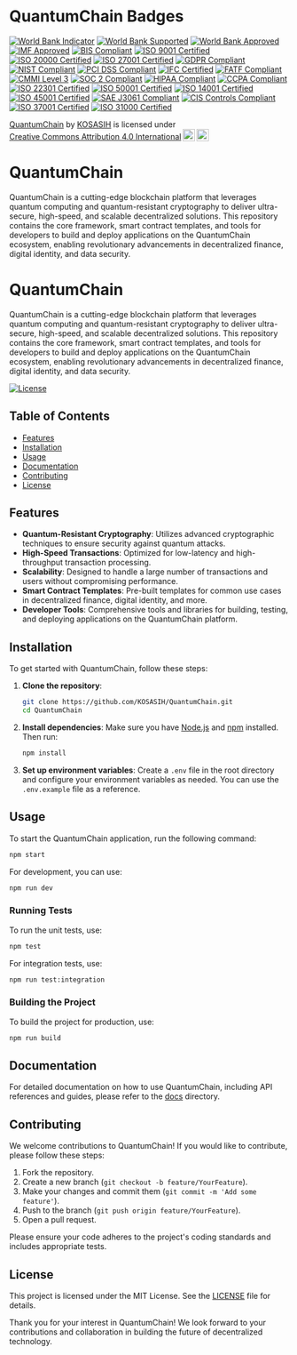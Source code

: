 # QuantumChain Badges

[![World Bank Indicator](https://img.shields.io/badge/World%20Bank-Indicator-007bff.svg)](https://data.worldbank.org)
[![World Bank Supported](https://img.shields.io/badge/World%20Bank-Supported-009688.svg)](https://www.worldbank.org)
[![World Bank Approved](https://img.shields.io/badge/World%20Bank-Approved-3f51b5.svg)](https://www.worldbank.org)
[![IMF Approved](https://img.shields.io/badge/IMF-Approved-007bff.svg)](https://www.imf.org)
[![BIS Compliant](https://img.shields.io/badge/BIS-Compliant-4caf50.svg)](https://www.bis.org)
[![ISO 9001 Certified](https://img.shields.io/badge/ISO%209001-Certified-ff5722.svg)](https://www.iso.org/iso-9001-quality-management.html)
[![ISO 20000 Certified](https://img.shields.io/badge/ISO%2020000-Certified-009688.svg)](https://www.iso.org/iso-20000-it-service-management.html)
[![ISO 27001 Certified](https://img.shields.io/badge/ISO%2027001-Certified-ff5722.svg)](https://www.iso.org/iso-27001-information-security.html)
[![GDPR Compliant](https://img.shields.io/badge/GDPR-Compliant-4caf50.svg)](https://gdpr.eu/)
[![NIST Compliant](https://img.shields.io/badge/NIST-Compliant-007bff.svg)](https://www.nist.gov/)
[![PCI DSS Compliant](https://img.shields.io/badge/PCI%20DSS-Compliant-ff5722.svg)](https://www.pcisecuritystandards.org/)
[![IFC Certified](https://img.shields.io/badge/IFC-Certified-3f51b5.svg)](https://www.ifc.org)
[![FATF Compliant](https://img.shields.io/badge/FATF-Compliant-ff5722.svg)](https://www.fatf-gafi.org/)
[![CMMI Level 3](https://img.shields.io/badge/CMMI-Level%203-007bff.svg)](https://cmmiinstitute.com/)
[![SOC 2 Compliant](https://img.shields.io/badge/SOC%202-Compliant-009688.svg)](https://www.aicpa.org/)
[![HIPAA Compliant](https://img.shields.io/badge/HIPAA-Compliant-4caf50.svg)](https://www.hhs.gov/hipaa/index.html)
[![CCPA Compliant](https://img.shields.io/badge/CCPA-Compliant-3f51b5.svg)](https://oag.ca.gov/privacy/ccpa)
[![ISO 22301 Certified](https://img.shields.io/badge/ISO%2022301-Certified-ff5722.svg)](https://www.iso.org/iso-22301-business-continuity.html)
[![ISO 50001 Certified](https://img.shields.io/badge/ISO%2050001-Certified-007bff.svg)](https://www.iso.org/iso-50001-energy-management.html)
[![ISO 14001 Certified](https://img.shields.io/badge/ISO%2014001-Certified-009688.svg)](https://www.iso.org/iso-14001-environmental-management.html)
[![ISO 45001 Certified](https://img.shields.io/badge/ISO%2045001-Certified-4caf50.svg)](https://www.iso.org/iso-45001-occupational-health-and-safety.html)
[![SAE J3061 Compliant](https://img.shields.io/badge/SAE%20J3061-Compliant-3f51b5.svg)](https://www.sae.org/standards/content/j3061_201601/)
[![CIS Controls Compliant](https://img.shields.io/badge/CIS%20Controls-Compliant-ff5722.svg)](https://www.cisecurity.org/controls/)
[![ISO 37001 Certified](https://img.shields.io/badge/ISO%2037001-Certified-007bff.svg)](https://www.iso.org/iso-37001-anti-bribery-management.html)
[![ISO 31000 Certified](https://img.shields.io/badge/ISO%2031000-Certified-009688.svg)](https://www.iso.org/iso-31000-risk-management.html) 

<p xmlns:cc="http://creativecommons.org/ns#" xmlns:dct="http://purl.org/dc/terms/"><a property="dct:title" rel="cc:attributionURL" href="https://github.com/KOSASIH/QuantumChain">QuantumChain</a> by <a rel="cc:attributionURL dct:creator" property="cc:attributionName" href="https://www.linkedin.com/in/kosasih-81b46b5a">KOSASIH</a> is licensed under <a href="https://creativecommons.org/licenses/by/4.0/?ref=chooser-v1" target="_blank" rel="license noopener noreferrer" style="display:inline-block;">Creative Commons Attribution 4.0 International<img style="height:22px!important;margin-left:3px;vertical-align:text-bottom;" src="https://mirrors.creativecommons.org/presskit/icons/cc.svg?ref=chooser-v1" alt=""><img style="height:22px!important;margin-left:3px;vertical-align:text-bottom;" src="https://mirrors.creativecommons.org/presskit/icons/by.svg?ref=chooser-v1" alt=""></a></p>

# QuantumChain
QuantumChain is a cutting-edge blockchain platform that leverages quantum computing and quantum-resistant cryptography to deliver ultra-secure, high-speed, and scalable decentralized solutions. This repository contains the core framework, smart contract templates, and tools for developers to build and deploy applications on the QuantumChain ecosystem, enabling revolutionary advancements in decentralized finance, digital identity, and data security.

# QuantumChain

QuantumChain is a cutting-edge blockchain platform that leverages quantum computing and quantum-resistant cryptography to deliver ultra-secure, high-speed, and scalable decentralized solutions. This repository contains the core framework, smart contract templates, and tools for developers to build and deploy applications on the QuantumChain ecosystem, enabling revolutionary advancements in decentralized finance, digital identity, and data security.

[![License](https://img.shields.io/badge/license-MIT-blue.svg)](LICENSE)

## Table of Contents

- [Features](#features)
- [Installation](#installation)
- [Usage](#usage)
- [Documentation](#documentation)
- [Contributing](#contributing)
- [License](#license)

## Features

- **Quantum-Resistant Cryptography**: Utilizes advanced cryptographic techniques to ensure security against quantum attacks.
- **High-Speed Transactions**: Optimized for low-latency and high-throughput transaction processing.
- **Scalability**: Designed to handle a large number of transactions and users without compromising performance.
- **Smart Contract Templates**: Pre-built templates for common use cases in decentralized finance, digital identity, and more.
- **Developer Tools**: Comprehensive tools and libraries for building, testing, and deploying applications on the QuantumChain platform.

## Installation

To get started with QuantumChain, follow these steps:

1. **Clone the repository**:
   ```bash
   git clone https://github.com/KOSASIH/QuantumChain.git
   cd QuantumChain
   ```

2. **Install dependencies**:
   Make sure you have [Node.js](https://nodejs.org/) and [npm](https://www.npmjs.com/) installed. Then run:
   ```bash
   npm install
   ```

3. **Set up environment variables**:
   Create a `.env` file in the root directory and configure your environment variables as needed. You can use the `.env.example` file as a reference.

## Usage

To start the QuantumChain application, run the following command:

```bash
npm start
```

For development, you can use:

```bash
npm run dev
```

### Running Tests

To run the unit tests, use:

```bash
npm test
```

For integration tests, use:

```bash
npm run test:integration
```

### Building the Project

To build the project for production, use:

```bash
npm run build
```

## Documentation

For detailed documentation on how to use QuantumChain, including API references and guides, please refer to the [docs](docs/) directory.

## Contributing

We welcome contributions to QuantumChain! If you would like to contribute, please follow these steps:

1. Fork the repository.
2. Create a new branch (`git checkout -b feature/YourFeature`).
3. Make your changes and commit them (`git commit -m 'Add some feature'`).
4. Push to the branch (`git push origin feature/YourFeature`).
5. Open a pull request.

Please ensure your code adheres to the project's coding standards and includes appropriate tests.

## License

This project is licensed under the MIT License. See the [LICENSE](LICENSE) file for details.

Thank you for your interest in QuantumChain! We look forward to your contributions and collaboration in building the future of decentralized technology.
